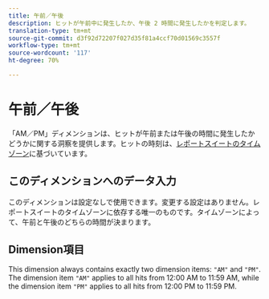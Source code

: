 ```yaml
---
title: 午前／午後
description: ヒットが午前中に発生したか、午後 2 時間に発生したかを判定します。
translation-type: tm+mt
source-git-commit: d3f92d72207f027d35f81a4ccf70d01569c3557f
workflow-type: tm+mt
source-wordcount: '117'
ht-degree: 70%

---
```



# 午前／午後

「AM／PM」ディメンションは、ヒットが午前または午後の時間に発生したかどうかに関する洞察を提供します。ヒットの時刻は、[レポートスイートのタイムゾーン](/help/admin/admin/general-acct-settings-admin.md)に基づいています。

## このディメンションへのデータ入力

このディメンションは設定なしで使用できます。変更する設定はありません。レポートスイートのタイムゾーンに依存する唯一のものです。タイムゾーンによって、午前と午後のどちらの時間が決まります。

## Dimension項目

This dimension always contains exactly two dimension items: `"AM"` and `"PM"`. The dimension item `"AM"` applies to all hits from 12:00 AM to 11:59 AM, while the dimension item `"PM"` applies to all hits from 12:00 PM to 11:59 PM.

